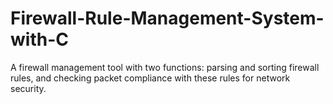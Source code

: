 # Firewall-Rule-Management-System-with-C
 A firewall management tool with two functions: parsing and sorting firewall rules, and checking packet compliance with these rules for network security.
